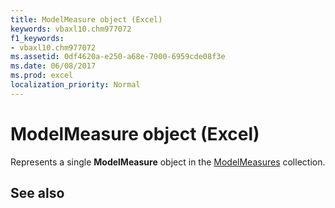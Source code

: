 ```yaml
---
title: ModelMeasure object (Excel)
keywords: vbaxl10.chm977072
f1_keywords:
- vbaxl10.chm977072
ms.assetid: 0df4620a-e250-a68e-7000-6959cde08f3e
ms.date: 06/08/2017
ms.prod: excel
localization_priority: Normal
---
```



# ModelMeasure object (Excel)

Represents a single  **ModelMeasure** object in the [ModelMeasures](Excel.modelmeasures.md) collection.


## See also



